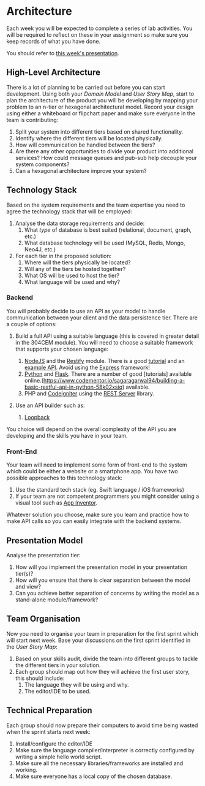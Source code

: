 
# Architecture

Each week you will be expected to complete a series of lab activities. You will be required to reflect on these in your assignment so make sure you keep records of what you have done.

You should refer to [this week's presentation](https://drive.google.com/open?id=1GUZTf_4yCVUBWiOS3ACQ8ngkEFak7mZy9lzYwDWePq0).

## High-Level Architecture

There is a lot of planning to be carried out before you can start development. Using both your _Domain Model_ and _User Story Map_, start to plan the architecture of the product you will be developing by mapping your problem to an n-tier or hexagonal architectural model. Record your design using either a whiteboard or flipchart paper and make sure everyone in the team is contributing:

1. Split your system into different tiers based on shared functionality.
2. Identify where the different tiers will be located physically.
3. How will communication be handled between the tiers?
4. Are there any other opportunities to divide your product into additional services? How could message queues and pub-sub help decouple your system components?
5. Can a hexagonal architecture improve your system?

## Technology Stack

Based on the system requirements and the team expertise you need to agree the technology stack that will be employed:

1. Analyse the data storage requirements and decide:
    1. What _type_ of database is best suited (relational, document, graph, etc.)
    2. What database technology will be used (MySQL, Redis, Mongo, Neo4J, etc.)
2. For each tier in the proposed solution:
    1. Where will the tiers physically be located?
    2. Will any of the tiers be hosted together?
    3. What OS will be used to host the tier?
    4. What language will be used and why?

### Backend

You will probably decide to use an API as your model to handle communication between your client and the data persistence tier. There are a couple of options:

1. Build a full API using a suitable language (this is covered in greater detail in the 304CEM module). You will need to choose a suitable framework that supports your chosen language:
    1. [NodeJS](https://nodejs.org/en/) and the [Restify](https://www.npmjs.com/package/restify) module. There is a good [tutorial](https://github.coventry.ac.uk/304CEM-1718SEPJAN/TEACHING-MATERIALS) and an [example API](https://github.coventry.ac.uk/304CEM-1718SEPJAN/bookshop). Avoid using the [Express](https://www.npmjs.com/package/express) framework!
    2. [Python](https://www.python.org/) and [Flask](http://flask.pocoo.org/). There are a number of good [tutorials] available online.(https://www.codementor.io/sagaragarwal94/building-a-basic-restful-api-in-python-58k02xsiq) available.
    2. PHP and [Codeigniter](https://codeigniter.com/) using the [REST Server](https://github.com/chriskacerguis/codeigniter-restserver) library.

2. Use an API builder such as:
    1. [Loopback](https://loopback.io)

You choice will depend on the overall complexity of the API you are developing and the skills you have in your team.

### Front-End

Your team will need to implement some form of front-end to the system which could be either a website or a smartphone app. You have two possible approaches to this technology stack:

1. Use the standard tech stack (eg. Swift language / iOS frameworks)
2. If your team are not competent programmers you might consider using a visual tool such as [App Inventor](http://ai2.appinventor.mit.edu).

Whatever solution you choose, make sure you learn and practice how to make API calls so you can easily integrate with the backend systems.

## Presentation Model

Analyse the presentation tier:

1. How will you implement the presentation model in your presentation tier(s)?
2. How will you ensure that there is clear separation between the model and view?
3. Can you achieve better separation of concerns by writing the model as a stand-alone module/framework?

## Team Organisation

Now you need to organise your team in preparation for the first sprint which will start next week. Base your discussions on the first sprint identified in the _User Story Map_:

1. Based on your skills audit, divide the team into different groups to tackle the different tiers in your solution.
2. Each group should map out how they will achieve the first user story, this should include:
    1. The language they will be using and why.
    2. The editor/IDE to be used.
  
## Technical Preparation

Each group should now prepare their computers to avoid time being wasted when the sprint starts next week:

1. Install/configure the editor/IDE
2. Make sure the language compiler/interpreter is correctly configured by writing a simple hello world script.
3. Make sure all the necessary libraries/frameworks are installed and working.
4. Make sure everyone has a local copy of the chosen database.
